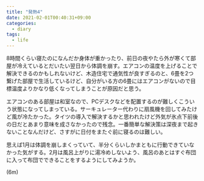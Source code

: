 ```yaml
---
title: "発熱4"
date: 2021-02-01T00:40:31+09:00
categories:
  - diary
tags:
  - life
---
```


8時間くらい寝たのになんだか身体が重かったり、前日の夜やたら外が寒くて部屋が冷えているとだいたい翌日から体調を崩す。エアコンの温度を上げることで解決できるのかもしれないけど、木造住宅で通気性が良すぎるのと、6畳を2つ繋げた部屋で生活しているけど、自分がいる方の6畳にはエアコンがないので目標温度よりかなり低くなってしまうことが原因だと思う。

エアコンのある部屋は和室なので、PCデスクなどを配置するのが難しくこういう状態になってしまっている。サーキュレーター代わりに扇風機を回してみたけど風が冷たかった。タイツの導入で解決するかと思われたけど外気が氷点下前後の日だとあまり意味を成さなかったので残念。一番簡単な解決策は深夜まで起きないことなんだけど、さすがに日付をまたぐ前に寝るのは難しい。

思えば1月は体調を崩しまくっていて、半分くらいしかまともに行動できていなかった気がする。2月は風呂上がりに湯冷めしないよう、風呂のあとはすぐ布団に入って布団でできることをするようにしてみようか。

(6m)